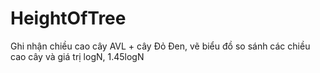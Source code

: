 # HeightOfTree
Ghi nhận chiều cao cây AVL + cây Đỏ Đen, vẽ biểu đồ so sánh các chiều cao cây và giá trị logN, 1.45logN 
